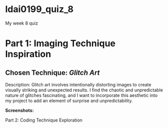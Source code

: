 # ldai0199_quiz_8
My week 8 quiz

# Part 1: Imaging Technique Inspiration

## Chosen Technique: *Glitch Art*

Description: Glitch art involves intentionally distorting images to create visually striking and unexpected results. I find the chaotic and unpredictable nature of glitches fascinating, and I want to incorporate this aesthetic into my project to add an element of surprise and unpredictability.

**Screenshots:**


Part 2: Coding Technique Exploration

